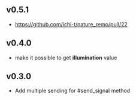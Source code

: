 ## v0.5.1
- https://github.com/ichi-t/nature_remo/pull/22

## v0.4.0
- make it possible to get **illumination** value

## v0.3.0
- Add multiple sending for #send_signal method
